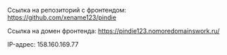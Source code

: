 Ссылка на репозиторий с фронтендом: https://github.com/xename123/pindie

Ссылка на домен фронтенда: https://pindie123.nomoredomainswork.ru/

IP-адрес: 158.160.169.77
